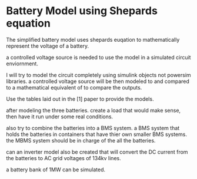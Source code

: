 Battery Model using Shepards equation
======

The simplified battery model uses shepards euqation to mathematically represent the voltage of a battery.

a controlled voltage source is needed to use the model in a simulated circuit enviornment.

I will try to model the circuit completely using simulink objects not powersim libraries.
 a controlled voltage source will be then modeled to and compared to a mathematical equivalent of to compare the outputs.

Use the tables laid out in the [1] paper to provide the models.

after modeling the three batteries.
create a load that would make sense, then have it run under some real conditions.

also try to combine the batteries into a BMS system.
a BMS system that holds the batteries in containers that have thier own smaller BMS systems. the MBMS system should be in charge of the all the batteries.

can an inverter model also be created that will convert the DC current from the batteries to AC grid voltages of 134kv lines.

a battery bank of 1MW can be simulated.
